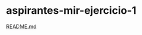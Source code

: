 # aspirantes-mir-ejercicio-1
[README.md](https://github.com/mike1591991/aspirantes-mir-ejercicio-1/files/10866540/README.md)
